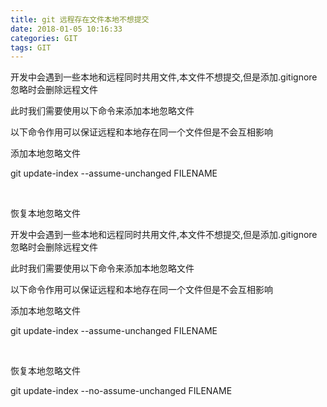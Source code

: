```yaml
---
title: git 远程存在文件本地不想提交
date: 2018-01-05 10:16:33
categories: GIT
tags: GIT
---
```

开发中会遇到一些本地和远程同时共用文件,本文件不想提交,但是添加.gitignore 忽略时会删除远程文件

此时我们需要使用以下命令来添加本地忽略文件

以下命令作用可以保证远程和本地存在同一个文件但是不会互相影响



添加本地忽略文件

git update-index --assume-unchanged FILENAME

 

恢复本地忽略文件

开发中会遇到一些本地和远程同时共用文件,本文件不想提交,但是添加.gitignore 忽略时会删除远程文件

此时我们需要使用以下命令来添加本地忽略文件

以下命令作用可以保证远程和本地存在同一个文件但是不会互相影响



添加本地忽略文件

git update-index --assume-unchanged FILENAME

 

恢复本地忽略文件

git update-index --no-assume-unchanged FILENAME